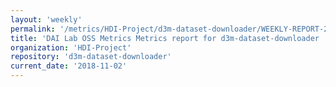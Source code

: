 ```yaml
---
layout: 'weekly'
permalink: '/metrics/HDI-Project/d3m-dataset-downloader/WEEKLY-REPORT-2018-11-02'
title: 'DAI Lab OSS Metrics Metrics report for d3m-dataset-downloader | WEEKLY-REPORT-2018-11-02'
organization: 'HDI-Project'
repository: 'd3m-dataset-downloader'
current_date: '2018-11-02'
---
```

